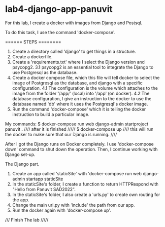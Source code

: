 # lab4-django-app-panuvit

For this lab, I create a docker with images from Django and Postsql. 

To do this task, I use the command 'docker-compose'. 

====== STEPS ========

1. Create a directory called 'django' to get things in a structure. 
2. Create a dockerfile. 
3. Create a 'requirements.txt' where I select the Django version and psycopg2. 
3.1 psycopg2 is an essential tool to integrate the Django to use Postgresql as the database.
4. Create a docker compose file, which this file will tell docker to select the image of Postgresql as the database, and django with a specific configuration.
4.1 The configuration is the volume which attaches to the image from the folder '/app/' (local) into '/app' (on docker).
4.2 The database configuration, I give an instruction to the docker to use the database named 'db' where it uses the Postgresql's docker image. 
5. Run the command 'docker-compose' which it is telling the docker instruction to build a particular image.

My commands:
$ docker-compose run web django-admin startproject panuvit .
//// after it is finished /////
$ docker-compose up 
//// this will run the docker to make sure that our Django is running. ////


After I got the Django runs on Docker completely. I use 'docker-compose down' command to shut down the operation. Then, I continue working with Django set-up.

The Django part. 
1. Create an app called 'staticSite' with 'docker-compose run web django-admin startapp staticSite 
2. In the staticSite's folder, I create a function to return HTTPRespond with "Hello from Panuvit SAD2022". 
3. In the staticSite's folder, I also create a 'urls.py' to create own routing for the app.
4. Change the main url.py with 'include' the path from our app. 
5. Run the docker again with 'docker-compose up'.

/// Finish The lab /////
